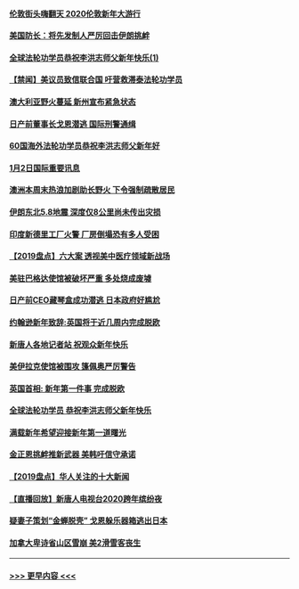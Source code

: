 #### [伦敦街头嗨翻天 2020伦敦新年大游行](../pages/prog202/a102743925.md?t=01030855) 
#### [美国防长：将先发制人严厉回击伊朗挑衅](../pages/prog202/a102743930.md?t=01030855) 
#### [全球法轮功学员恭祝李洪志师父新年快乐(1)](../pages/prog202/a102743766.md?t=01030855) 
#### [【禁闻】美议员致信联合国 吁营救滞泰法轮功学员](../pages/prog202/a102743781.md?t=01030855) 
#### [澳大利亚野火蔓延 新州宣布紧急状态](../pages/prog202/a102743681.md?t=01030855) 
#### [日产前董事长戈恩潜逃 国际刑警通缉](../pages/prog202/a102743676.md?t=01030855) 
#### [60国海外法轮功学员恭祝李洪志师父新年好](../pages/prog202/a102743628.md?t=01030855) 
#### [1月2日国际重要讯息](../pages/prog202/a102743488.md?t=01030855) 
#### [澳洲本周末热浪加剧助长野火 下令强制疏散居民](../pages/prog202/a102743421.md?t=01030855) 
#### [伊朗东北5.8地震 深度仅8公里尚未传出灾损](../pages/prog202/a102743396.md?t=01030855) 
#### [印度新德里工厂火警 厂房倒塌恐有多人受困](../pages/prog202/a102743386.md?t=01030855) 
#### [【2019盘点】六大案 透视美中医疗领域新战场](../pages/prog202/a102743227.md?t=01030855) 
#### [美驻巴格达使馆被破坏严重 多处烧成废墟](../pages/prog202/a102743244.md?t=01030855) 
#### [日产前CEO藏琴盒成功潜逃 日本政府好尴尬](../pages/prog202/a102742937.md?t=01030855) 
#### [约翰逊新年致辞:英国将于近几周内完成脱欧](../pages/prog202/a102742956.md?t=01030855) 
#### [新唐人各地记者站 祝观众新年快乐](../pages/prog202/a102742785.md?t=01030855) 
#### [美伊拉克使馆被围攻 篷佩奥严厉警告](../pages/prog202/a102742994.md?t=01030855) 
#### [英国首相: 新年第一件事 完成脱欧](../pages/prog202/a102742907.md?t=01030855) 
#### [全球法轮功学员 恭祝李洪志师父新年快乐](../pages/prog202/a102742900.md?t=01030855) 
#### [满载新年希望迎接新年第一道曙光](../pages/prog202/a102742809.md?t=01030855) 
#### [金正恩挑衅推新武器 美韩吁信守承诺](../pages/prog202/a102742799.md?t=01030855) 
#### [【2019盘点】华人关注的十大新闻](../pages/prog202/a102742748.md?t=01030855) 
#### [【直播回放】新唐人电视台2020跨年缤纷夜](../pages/prog202/a102738273.md?t=01030855) 
#### [疑妻子策划“金蝉脱壳” 戈恩躲乐器箱逃出日本](../pages/prog202/a102742535.md?t=01030855) 
#### [加拿大卑诗省山区雪崩 美2滑雪客丧生](../pages/prog202/a102742491.md?t=01030855) 

----
#### [ >>> 更早内容 <<< ](../indexes/prog202-earlier.md)
